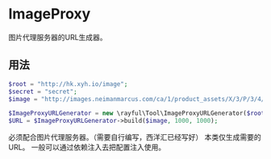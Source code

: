 # ImageProxy
图片代理服务器的URL生成器。

## 用法 
```php
$root = "http://hk.xyh.io/image";
$secret = "secret";
$image = "http://images.neimanmarcus.com/ca/1/product_assets/X/3/P/3/4/NMX3P34_mk.jpg";

$ImageProxyURLGenerator = new \rayful\Tool\ImageProxyURLGenerator($root, $secret);
$URL = $ImageProxyURLGenerator->build($image, 1000, 1000);
```
必须配合图片代理服务器。（需要自行编写，西洋汇已经写好）
本类仅生成需要的URL。
一般可以通过依赖注入去把配置注入使用。
